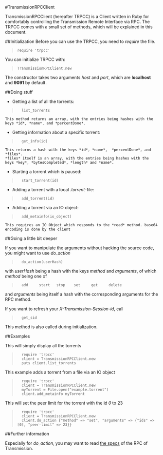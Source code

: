 #TransmissionRPCClient

TransmissionRPCClient (hereafter TRPCC) is a Client written in Ruby for comfortably controlling the Transmission Remote Interface via RPC.
The TRPCC comes with a small set of methods, which will be explained in this document.


##Initialization
Before you can use the TRPCC, you need to *require* the file.
>	`require 'trpcc'`

You can initialize TRPCC with:

>	`TransmissionRPCClient.new`

The constructor takes two arguments *host* and *port*, which are **localhost** and **9091** by default.

##Doing stuff

*	Getting a list of all the torrents:
>		list_torrents

	This method returns an array, with the entries being hashes with the keys *id*, *name*, and *percentDone*.
*	Getting information about a specific torrent:
>		get_info(id)

	This returns a hash with the keys *id*, *name*,  *percentDone*, and *files*. 
	*files* itself is an array, with the entries being hashes with the keys *key*, *bytesCompleted*, *length* and *name*.
*	Starting a torrent which is paused:
>		start_torrent(id)

*	Adding a torrent with a local *.torrent*-file:
>		add_torrent(id)

*	Adding a torrent via an IO object:
>		add_metainfo(io_object)

	This requires an IO Object which responds to the *read* method. base64 encoding is done by the client

##Going a little bit deeper
	
If you want to manipulate the arguments without hacking the source code, you might want to use *do_action*
>		do_action(userHash)

with *userHash* being a hash with the keys *method* and *arguments*, of which *method* being one of
>		add		start	stop	set		get		delete

and *arguments* being itself a hash with the corresponding arguments for the RPC method.

If you want to refresh your *X-Transmission-Session-id*, call
>		get_sid

This method is also called during initialization.

##Examples

This will simply display all the torrents

>		require 'trpcc'
>		client = TransmissionRPCClient.new
>		puts client.list_torrents

This example adds a torrent from a file via an IO object

>		require 'trpcc'
>		client = TransmissionRPCClient.new
>		myTorrent = File.open("example.torrent")
>		client.add_metainfo myTorrent

This will set the peer limit for the torrent with the id *0* to 23

>		require 'trpcc'
>		client = TransmissionRPCClient.new
>		client.do_action {"method" => "set", "arguments" => {"ids" => [0], "peer-limit" => 23}}

##Further information

Especially for *do_action*, you may want to read [the specs](http://trac.transmissionbt.com/browser/trunk/doc/rpc-spec.txt) of the RPC of Transmission.